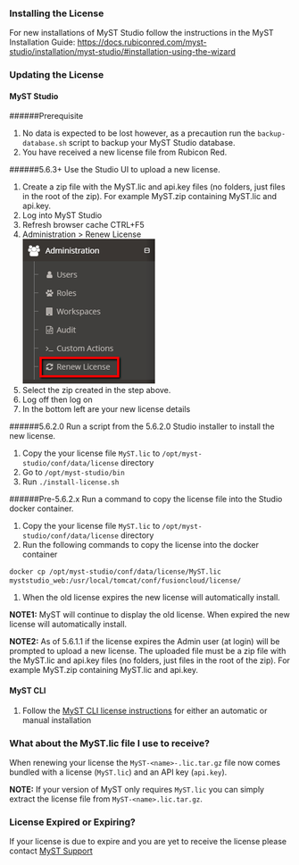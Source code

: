 ### Installing the License
For new installations of MyST Studio follow the instructions in the MyST Installation Guide:
https://docs.rubiconred.com/myst-studio/installation/myst-studio/#installation-using-the-wizard

### Updating the License
#### MyST Studio
######Prerequisite
1. No data is expected to be lost however, as a precaution run the `backup-database.sh` script to backup your MyST Studio database.
2. You have received a new license file from Rubicon Red.

######5.6.3+
Use the Studio UI to upload a new license.

1. Create a zip file with the MyST.lic and api.key files (no folders, just files in the root of the zip). For example MyST.zip containing MyST.lic and api.key.
1. Log into MyST Studio
1. Refresh browser cache CTRL+F5
1. Administration > Renew License<br>![](img/myst-license-renew-license.png)
1. Select the zip created in the step above.
1. Log off then log on
1. In the bottom left are your new license details

######5.6.2.0
Run a script from the 5.6.2.0 Studio installer to install the new license.

1. Copy the your license file `MyST.lic` to `/opt/myst-studio/conf/data/license` directory
1. Go to `/opt/myst-studio/bin`
1. Run `./install-license.sh`

######Pre-5.6.2.x
Run a command to copy the license file into the Studio docker container.

1. Copy the your license file `MyST.lic` to `/opt/myst-studio/conf/data/license` directory
1. Run the following commands to copy the license into the docker container
```
docker cp /opt/myst-studio/conf/data/license/MyST.lic myststudio_web:/usr/local/tomcat/conf/fusioncloud/license/
```
1. When the old license expires the new license will automatically install.

**NOTE1:** MyST will continue to display the old license. When expired the new license will automatically install.

**NOTE2:** As of 5.6.1.1 if the license expires the Admin user (at login) will be prompted to upload a new license. The uploaded file must be a zip file with the MyST.lic and api.key files (no folders, just files in the root of the zip). For example MyST.zip containing MyST.lic and api.key.

#### MyST CLI
1. Follow the [MyST CLI license instructions](https://myst.rubiconred.com/webhelp/myst-cli-user-guide-5.6.0.0/index.html#install_myst_update_license.html) for either an automatic or manual installation

### What about the MyST.lic file I use to receive?
When renewing your license the `MyST-<name>-.lic.tar.gz` file now comes bundled with a license (`MyST.lic`) and an API key (`api.key`).

**NOTE:** If your version of MyST only requires `MyST.lic` you can simply extract the license file from `MyST-<name>.lic.tar.gz`.

### License Expired or Expiring?
If your license is due to expire and you are yet to receive the license please contact [MyST Support](mailto:myst.support@rubiconred.com "myst.support@rubiconred.com")
